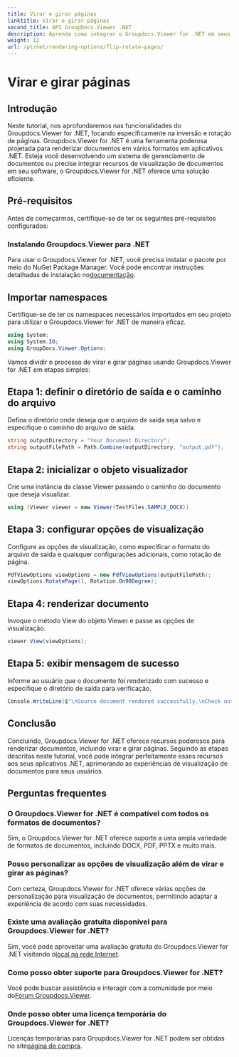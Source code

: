 ```yaml
---
title: Virar e girar páginas
linktitle: Virar e girar páginas
second_title: API GroupDocs.Viewer .NET
description: Aprenda como integrar o Groupdocs.Viewer for .NET em seus aplicativos para renderização, inversão e rotação contínua de documentos.
weight: 12
url: /pt/net/rendering-options/flip-rotate-pages/
---
```


# Virar e girar páginas

## Introdução
Neste tutorial, nos aprofundaremos nas funcionalidades do Groupdocs.Viewer for .NET, focando especificamente na inversão e rotação de páginas. Groupdocs.Viewer for .NET é uma ferramenta poderosa projetada para renderizar documentos em vários formatos em aplicativos .NET. Esteja você desenvolvendo um sistema de gerenciamento de documentos ou precise integrar recursos de visualização de documentos em seu software, o Groupdocs.Viewer for .NET oferece uma solução eficiente.
## Pré-requisitos
Antes de começarmos, certifique-se de ter os seguintes pré-requisitos configurados:
### Instalando Groupdocs.Viewer para .NET
 Para usar o Groupdocs.Viewer for .NET, você precisa instalar o pacote por meio do NuGet Package Manager. Você pode encontrar instruções detalhadas de instalação no[documentação](https://tutorials.groupdocs.com/viewer/net/).

## Importar namespaces
Certifique-se de ter os namespaces necessários importados em seu projeto para utilizar o Groupdocs.Viewer for .NET de maneira eficaz.
```csharp
using System;
using System.IO;
using GroupDocs.Viewer.Options;
```

Vamos dividir o processo de virar e girar páginas usando Groupdocs.Viewer for .NET em etapas simples:
## Etapa 1: definir o diretório de saída e o caminho do arquivo
Defina o diretório onde deseja que o arquivo de saída seja salvo e especifique o caminho do arquivo de saída.
```csharp
string outputDirectory = "Your Document Directory";
string outputFilePath = Path.Combine(outputDirectory, "output.pdf");
```
## Etapa 2: inicializar o objeto visualizador
Crie uma instância da classe Viewer passando o caminho do documento que deseja visualizar.
```csharp
using (Viewer viewer = new Viewer(TestFiles.SAMPLE_DOCX))
```
## Etapa 3: configurar opções de visualização
Configure as opções de visualização, como especificar o formato do arquivo de saída e quaisquer configurações adicionais, como rotação de página.
```csharp
PdfViewOptions viewOptions = new PdfViewOptions(outputFilePath);
viewOptions.RotatePage(1, Rotation.On90Degree);
```
## Etapa 4: renderizar documento
Invoque o método View do objeto Viewer e passe as opções de visualização.
```csharp
viewer.View(viewOptions);
```
## Etapa 5: exibir mensagem de sucesso
Informe ao usuário que o documento foi renderizado com sucesso e especifique o diretório de saída para verificação.
```csharp
Console.WriteLine($"\nSource document rendered successfully.\nCheck output in {outputDirectory}.");
```

## Conclusão
Concluindo, Groupdocs.Viewer for .NET oferece recursos poderosos para renderizar documentos, incluindo virar e girar páginas. Seguindo as etapas descritas neste tutorial, você pode integrar perfeitamente esses recursos aos seus aplicativos .NET, aprimorando as experiências de visualização de documentos para seus usuários.
## Perguntas frequentes
### O Groupdocs.Viewer for .NET é compatível com todos os formatos de documentos?
Sim, o Groupdocs.Viewer for .NET oferece suporte a uma ampla variedade de formatos de documentos, incluindo DOCX, PDF, PPTX e muito mais.
### Posso personalizar as opções de visualização além de virar e girar as páginas?
Com certeza, Groupdocs.Viewer for .NET oferece várias opções de personalização para visualização de documentos, permitindo adaptar a experiência de acordo com suas necessidades.
### Existe uma avaliação gratuita disponível para Groupdocs.Viewer for .NET?
 Sim, você pode aproveitar uma avaliação gratuita do Groupdocs.Viewer for .NET visitando o[local na rede Internet](https://releases.groupdocs.com/).
### Como posso obter suporte para Groupdocs.Viewer for .NET?
 Você pode buscar assistência e interagir com a comunidade por meio do[Fórum Groupdocs.Viewer](https://forum.groupdocs.com/c/viewer/9).
### Onde posso obter uma licença temporária do Groupdocs.Viewer for .NET?
 Licenças temporárias para Groupdocs.Viewer for .NET podem ser obtidas no site[página de compra](https://purchase.groupdocs.com/temporary-license/).
